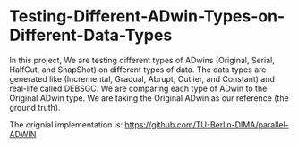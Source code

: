 # Testing-Different-ADwin-Types-on-Different-Data-Types
In this project, We are testing different types of ADwins (Original, Serial, HalfCut, and SnapShot) on different types of data.
The data types are generated like (Incremental, Gradual, Abrupt, Outlier, and Constant) and real-life called DEBSGC. We are comparing each type of ADwin to the Original ADwin type. We are taking the Original ADwin as our reference (the ground truth).

The orignial implementation is: https://github.com/TU-Berlin-DIMA/parallel-ADWIN
